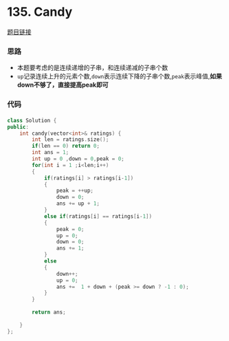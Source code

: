 # 135. Candy
[题目链接](https://leetcode.com/problems/candy/)

### 思路
* 本题要考虑的是连续递增的子串，和连续递减的子串个数
* `up`记录连续上升的元素个数,`down`表示连续下降的子串个数,`peak`表示峰值,**如果down不够了，直接提高peak即可**


### 代码

####



```cpp
class Solution {
public:
    int candy(vector<int>& ratings) {
        int len = ratings.size();
        if(len == 0) return 0;
        int ans = 1;
        int up = 0 ,down = 0,peak = 0;
        for(int i = 1 ;i<len;i++)
        {
            if(ratings[i] > ratings[i-1])
            {
                peak = ++up;
                down = 0;
                ans += up + 1;
            }
            else if(ratings[i] == ratings[i-1])
            {
                peak = 0;
                up = 0;
                down = 0;
                ans += 1;
            }
            else
            {
                down++;
                up = 0;
                ans +=  1 + down + (peak >= down ? -1 : 0);
            }
        }
        
        return ans;
        
    }
};
```